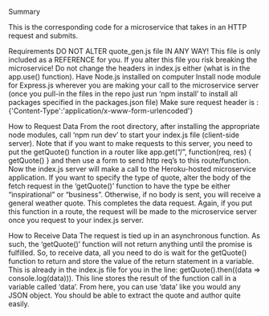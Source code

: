 Summary

This is the corresponding code for a microservice that takes in an HTTP request and submits.

Requirements
DO NOT ALTER quote_gen.js file IN ANY WAY!
This file is only included as a REFERENCE for you. If you alter this file you risk breaking the microservice!
Do not change the headers in index.js either (what is in the app.use() function).
Have Node.js installed on computer
Install node module for Express.js wherever you are making your call to the microservice server (once you pull-in the files in the repo just run ‘npm install’ to install all packages specified in the packages.json file)
Make sure request header is : {'Content-Type':'application/x-www-form-urlencoded'}


How to Request Data
From the root directory, after installing the appropriate node modules, call ‘npm run dev’ to start your index.js file (client-side server).
Note that if you want to make requests to this server, you need to put the getQuote() function in a router like app.get(“/”, function(req, res) { getQuote() } and then use a form to send http req’s to this route/function.
Now the index.js server will make a call to the Heroku-hosted microservice application. If you want to specify the type of quote, alter the body of the fetch request in the ‘getQuote()’ function to have the type be either “inspirational” or “business”. Otherwise, if no body is sent, you will receive a general weather quote.
This completes the data request. Again, if you put this function in a route, the request will be made to the microservice server once you request to your index.js server.

How to Receive Data
The request is tied up in an asynchronous function. As such, the ‘getQuote()’ function will not return anything until the promise is fulfilled.
So, to receive data, all you need to do is wait for the getQuote() function to return and store the value of the return statement in a variable. 
This is already in the index.js file for you in the line: getQuote().then((data => console.log(data))). This line stores the result of the function call in a variable called ‘data’.
From here, you can use ‘data’ like you would any JSON object. You should be able to extract the quote and author quite easily.
